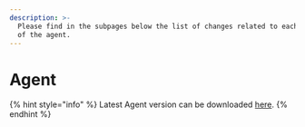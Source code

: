 ```yaml
---
description: >-
  Please find in the subpages below the list of changes related to each version
  of the agent.
---
```


# Agent

{% hint style="info" %}
Latest Agent version can be downloaded [here](https://storage.googleapis.com/sym-platform/developers/rest-api/agent-20.14.3.zip).
{% endhint %}
